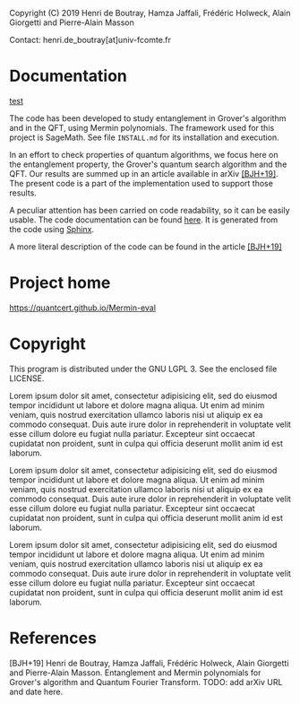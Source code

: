 Copyright (C) 2019 Henri de Boutray, Hamza Jaffali, Frédéric Holweck, Alain 
Giorgetti and Pierre-Alain Masson

Contact: henri.de_boutray[at]univ-fcomte.fr

Documentation
=============

[test](#test)

The code has been developed to study entanglement in Grover's algorithm and in
the QFT, using Mermin polynomials. The framework used for this project is 
SageMath. See file `INSTALL.md` for its installation and execution.

In an effort to check properties of quantum algorithms, we focus here on the 
entanglement property, the Grover's quantum search algorithm and the QFT. Our
results are summed up in an article available in arXiv
[[BJH+19]](#user-content-BJH19). The present code is a part of the
implementation used to support those results.

A peculiar attention has been carried on code readability, so it can be easily
usable. The code documentation can be found 
[here](doc/build/latex/Mermin-evaluation.pdf).
It is generated from the code using [Sphinx](http://www.sphinx-doc.org).

A more literal description of the code can be found in the article 
[[BJH+19]](#BJH19)

Project home
============

https://quantcert.github.io/Mermin-eval

Copyright
=========

This program is distributed under the GNU LGPL 3. See the enclosed file LICENSE.

Lorem ipsum dolor sit amet, consectetur adipisicing elit, sed do eiusmod
tempor incididunt ut labore et dolore magna aliqua. Ut enim ad minim veniam,
quis nostrud exercitation ullamco laboris nisi ut aliquip ex ea commodo
consequat. Duis aute irure dolor in reprehenderit in voluptate velit esse
cillum dolore eu fugiat nulla pariatur. Excepteur sint occaecat cupidatat non
proident, sunt in culpa qui officia deserunt mollit anim id est laborum.

Lorem ipsum dolor sit amet, consectetur adipisicing elit, sed do eiusmod
tempor incididunt ut labore et dolore magna aliqua. Ut enim ad minim veniam,
quis nostrud exercitation ullamco laboris nisi ut aliquip ex ea commodo
consequat. Duis aute irure dolor in reprehenderit in voluptate velit esse
cillum dolore eu fugiat nulla pariatur. Excepteur sint occaecat cupidatat non
proident, sunt in culpa qui officia deserunt mollit anim id est laborum.

Lorem ipsum dolor sit amet, consectetur adipisicing elit, sed do eiusmod
tempor incididunt ut labore et dolore magna aliqua. Ut enim ad minim veniam,
quis nostrud exercitation ullamco laboris nisi ut aliquip ex ea commodo
consequat. Duis aute irure dolor in reprehenderit in voluptate velit esse
cillum dolore eu fugiat nulla pariatur. Excepteur sint occaecat cupidatat non
proident, sunt in culpa qui officia deserunt mollit anim id est laborum.

<a id="test"/>References
========================

<a id="BJH19"/>[BJH+19] Henri de Boutray, Hamza Jaffali, Frédéric 
  Holweck, Alain Giorgetti and Pierre-Alain Masson. Entanglement and Mermin 
  polynomials for Grover's algorithm and Quantum Fourier Transform. TODO: add 
  arXiv URL and date here.
